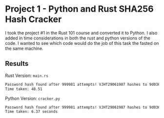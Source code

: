 # Project 1 - Python and Rust SHA256 Hash Cracker
I took the project #1 in the Rust 101 course and converted it to Python.   I also added in time considerations in both the rust and python versions of the code. I wanted to see which code would do the job of this task the fasted on the same machine.

## Results
Rust Version: `main.rs`
```bash
Password hash found after 999981 attempts! VJHT29061987 hashes to 9d0368896a67d6601447b46e2aa7241b8129faa0a66478174f0546214dfa6195!
Time taken: 48.51
```
Python Version: `cracker.py`
```bash
Password hash found after 999981 attempts! VJHT29061987 hashes to 9d0368896a67d6601447b46e2aa7241b8129faa0a66478174f0546214dfa6195!
Time taken: 6.37 seconds
```
